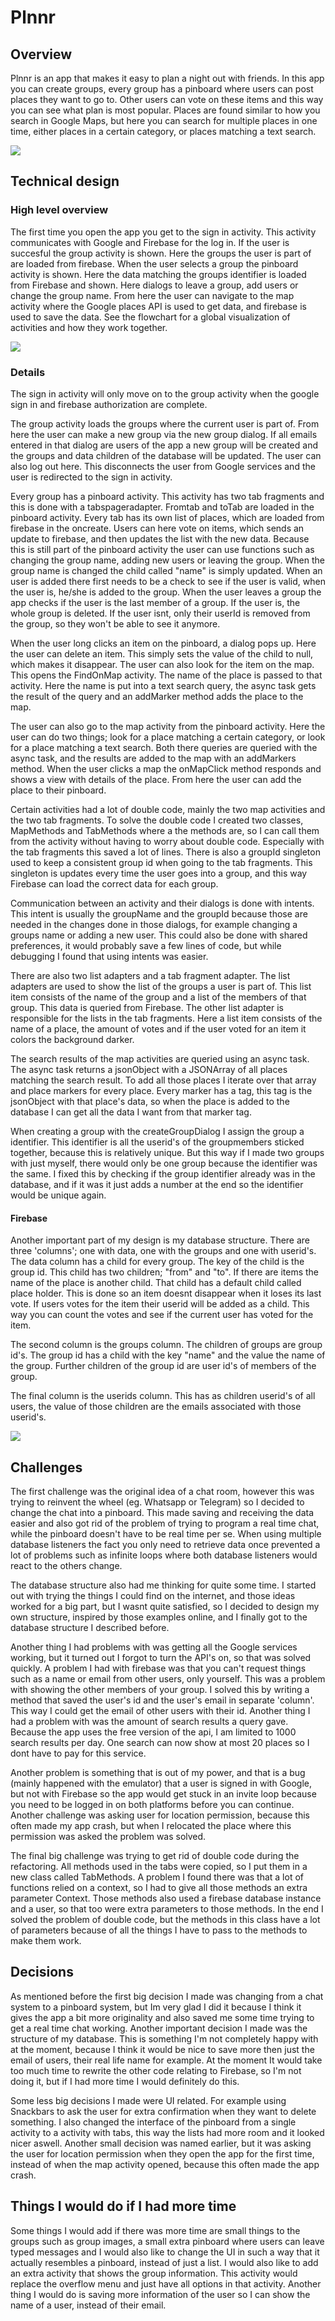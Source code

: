 # Plnnr

## Overview

Plnnr is an app that makes it easy to plan a night out with friends. In this app you can create groups, every group has a pinboard where users can post places they want to go to. Other users can vote on these items and this way you can see what plan is most popular. Places are found similar to how you search in Google Maps, but here you can search for multiple places in one time, either places in a certain category, or places matching a text search. 

![](doc/screenshot280.png)

## Technical design

### High level overview

The first time you open the app you get to the sign in activity. This activity communicates with Google and Firebase for the log in. If the user is succesful the group activity is shown. Here the groups the user is part of are loaded from firebase. When the user selects a group the pinboard activity is shown. Here the data matching the groups identifier is loaded from Firebase and shown. Here dialogs to leave a group, add users or change the group name. From here the user can navigate to the map activity where the Google places API is used to get data, and firebase is used to save the data. See the flowchart for a global visualization of activities and how they work together.

![](doc/activity_flowchart.png) 

### Details

The sign in activity will only move on to the group activity when the google sign in and firebase authorization are complete. 

The group activity loads the groups where the current user is part of. From here the user can make a new group via the new group dialog. If all emails entered in that dialog are users of the app a new group will be created and the groups and data children of the database will be updated. The user can also log out here. This disconnects the user from Google services and the user is redirected to the sign in activity.

Every group has a pinboard activity. This activity has two tab fragments and this is done with a tabspageradapter. Fromtab and toTab are loaded in the pinboard activity. Every tab has its own list of places, which are loaded from firebase in the oncreate. Users can here vote on items, which sends an update to firebase, and then updates the list with the new data. Because this is still part of the pinboard activity the user can use functions such as changing the group name, adding new users or leaving the group. When the group name is changed the child called "name" is simply updated. When an user is added there first needs to be a check to see if the user is valid, when the user is, he/she is added to the group. When the user leaves a group the app checks if the user is the last member of a group. If the user is, the whole group is deleted. If the user isnt, only their userId is removed from the group, so they won't be able to see it anymore.

When the user long clicks an item on the pinboard, a dialog pops up. Here the user can delete an item. This simply sets the value of the child to null, which makes it disappear. The user can also look for the item on the map. This opens the FindOnMap activity. The name of the place is passed to that activity. Here the name is put into a text search query, the async task gets the result of the query and an addMarker method adds the place to the map.

The user can also go to the map activity from the pinboard activity. Here the user can do two things; look for a place matching a certain category, or look for a place matching a text search. Both there queries are queried with the async task, and the results are added to the map with an addMarkers method. When the user clicks a map the onMapClick method responds and shows a view with details of the place. From here the user can add the place to their pinboard.

Certain activities had a lot of double code, mainly the two map activities and the two tab fragments. To solve the double code I created two classes, MapMethods and TabMethods where a the methods are, so I can call them from the activity without having to worry about double code. Especially with the tab fragments this saved a lot of lines. There is also a groupId singleton used to keep a consistent group id when going to the tab fragments. This singleton is updates every time the user goes into a group, and this way Firebase can load the correct data for each group. 

Communication between an activity and their dialogs is done with intents. This intent is usually the groupName and the groupId because those are needed in the changes done in those dialogs, for example changing a groups name or adding a new user. This could also be done with shared preferences, it would probably save a few lines of code, but while debugging I found that using intents was easier. 

There are also two list adapters and a tab fragment adapter. The list adapters are used to show the list of the groups a user is part of. This list item consists of the name of the group and a list of the members of that group. This data is queried from Firebase. The other list adapter is responsible for the lists in the tab fragments. Here a list item consists of the name of a place, the amount of votes and if the user voted for an item it colors the background darker.

The search results of the map activities are queried using an async task. The async task returns a jsonObject with a JSONArray of all places matching the search result. To add all those places I iterate over that array and place markers for every place. Every marker has a tag, this tag is the jsonObject with that place's data, so when the place is added to the database I can get all the data I want from that marker tag. 

When creating a group with the createGroupDialog I assign the group a identifier. This identifier is all the userid's of the groupmembers sticked together, because this is relatively unique. But this way if I made two groups with just myself, there would only be one group because the identifier was the same. I fixed this by checking if the group identifier already was in the database, and if it was it just adds a number at the end so the identifier would be unique again. 

#### Firebase
Another important part of my design is my database structure. There are three 'columns'; one with data, one with the groups and one with userid's. The data column has a child for every group. The key of the child is the group id. This child has two children; "from" and "to". If there are items the name of the place is another child. That child has a default child called place holder. This is done so an item doesnt disappear when it loses its last vote. If users votes for the item their userid will be added as a child. This way you can count the votes and see if the current user has voted for the item.

The second column is the groups column. The children of groups are group id's. The group id has a child with the key "name" and the value the name of the group. Further children of the group id are user id's of members of the group.

The final column is the userids column. This has as children userid's of all users, the value of those children are the emails associated with those userid's.

![](doc/dbstructure.png)

## Challenges
The first challenge was the original idea of a chat room, however this was trying to reinvent the wheel (eg. Whatsapp or Telegram) so I decided to change the chat into a pinboard. This made saving and receiving the data easier and also got rid of the problem of trying to program a real time chat, while the pinboard doesn't have to be real time per se. When using multiple database listeners the fact you only need to retrieve data once prevented a lot of problems such as infinite loops where both database listeners would react to the others change. 

The database structure also had me thinking for quite some time. I started out with trying the things I could find on the internet, and those ideas worked for a big part, but I wasnt quite satisfied, so I decided to design my own structure, inspired by those examples online, and I finally got to the database structure I described before. 

Another thing I had problems with was getting all the Google services working, but it turned out I forgot to turn the API's on, so that was solved quickly. A problem I had with firebase was that you can't request things such as a name or email from other users, only yourself. This was a problem with showing the other members of your group. I solved this by writing a method that saved the user's id and the user's email in separate 'column'. This way I could get the email of other users with their id. Another thing I had a problem with was the amount of search results a query gave. Because the app uses the free version of the api, I am limited to 1000 search results per day. One search can now show at most 20 places so I dont have to pay for this service. 

Another problem is something that is out of my power, and that is a bug (mainly happened with the emulator) that a user is signed in with Google, but not with Firebase so the app would get stuck in an invite loop because you need to be logged in on both platforms before you can continue. Another challenge was asking user for location permission, because this often made my app crash, but when I relocated the place where this permission was asked the problem was solved.

The final big challenge was trying to get rid of double code during the refactoring. All methods used in the tabs were copied, so I put them in a new class called TabMethods. A problem I found there was that a lot of functions relied on a context, so I had to give all those methods an extra parameter Context. Those methods also used a firebase database instance and a user, so that too were extra parameters to those methods. In the end I solved the problem of double code, but the methods in this class have a lot of parameters because of all the things I have to pass to the methods to make them work. 

## Decisions
As mentioned before the first big decision I made was changing from a chat system to a pinboard system, but Im very glad I did it because I think it gives the app a bit more originality and also saved me some time trying to get a real time chat working. Another important decision I made was the structure of my database. This is something I'm not completely happy with at the moment, because I think it would be nice to save more then just the email of users, their real life name for example. At the moment It would take too much time to rewrite the other code relating to Firebase, so I'm not doing it, but if I had more time I would definitely do this.

Some less big decisions I made were UI related. For example using Snackbars to ask the user for extra confirmation when they want to delete something. I also changed the interface of the pinboard from a single activity to a activity with tabs, this way the lists had more room and it looked nicer aswell. Another small decision was named earlier, but it was asking the user for location permission when they open the app for the first time, instead of when the map activity opened, because this often made the app crash. 

## Things I would do if I had more time

Some things I would add if there was more time are small things to the groups such as group images, a small extra pinboard where users can leave typed messages and I would also like to change the UI in such a way that it actually resembles a pinboard, instead of just a list. I would also like to add an extra activity that shows the group information. This activity would replace the overflow menu and just have all options in that activity.
Another thing I would do is saving more information of the user so I can show the name of a user, instead of their email.
